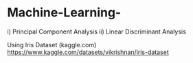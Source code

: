 # Machine-Learning-

i)	Principal Component Analysis
ii)	Linear Discriminant Analysis


 Using
Iris Dataset (kaggle.com) https://www.kaggle.com/datasets/vikrishnan/iris-dataset
